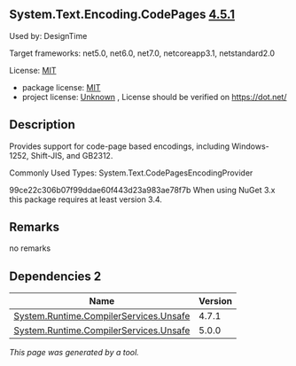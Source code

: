 System.Text.Encoding.CodePages [4.5.1](https://www.nuget.org/packages/System.Text.Encoding.CodePages/4.5.1)
--------------------

Used by: DesignTime

Target frameworks: net5.0, net6.0, net7.0, netcoreapp3.1, netstandard2.0

License: [MIT](../../../../licenses/mit) 

- package license: [MIT](https://github.com/dotnet/corefx/blob/master/LICENSE.TXT) 
- project license: [Unknown](https://dot.net/) , License should be verified on https://dot.net/

Description
-----------
Provides support for code-page based encodings, including Windows-1252, Shift-JIS, and GB2312.

Commonly Used Types:
System.Text.CodePagesEncodingProvider
 
99ce22c306b07f99ddae60f443d23a983ae78f7b 
When using NuGet 3.x this package requires at least version 3.4.

Remarks
-----------
no remarks


Dependencies 2
-----------

|Name|Version|
|----------|:----|
|[System.Runtime.CompilerServices.Unsafe](../../../../packages/nuget.org/system.runtime.compilerservices.unsafe/4.7.1)|4.7.1|
|[System.Runtime.CompilerServices.Unsafe](../../../../packages/nuget.org/system.runtime.compilerservices.unsafe/5.0.0)|5.0.0|

*This page was generated by a tool.*